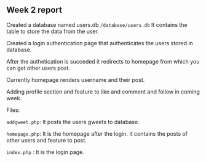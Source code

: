 ## Week 2 report

Created a database named users.db `/database/users.db`
It contains the table to store the data from the user.

Created a login authentication page that authenticates the users stored in database.

After the authetication is succeded it redirects to homepage from which you can get other users post.

Currently homepage renders username and their post.

Adding profile section and feature to like and comment and follow in coming week.

Files:

`addgweet.php`: It posts the users gweets to database.

`homepage.php`: It is the homepage after the login. It contains the posts of other users and feature to post.

`index.php` : It is the login page.


